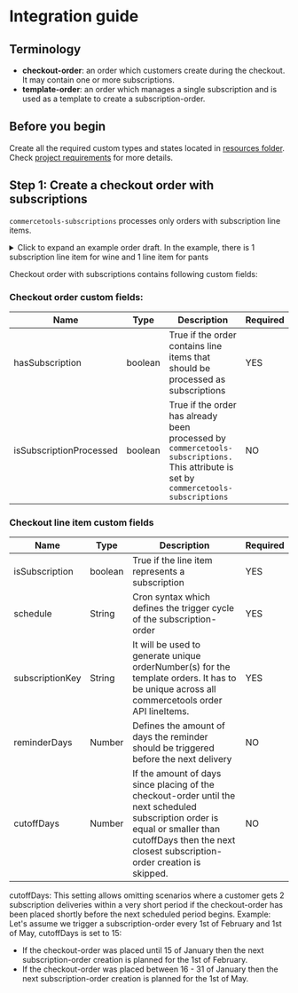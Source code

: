 # Integration guide

## Terminology

- **checkout-order**: an order which customers create during the checkout. It may contain one or more subscriptions.
- **template-order**: an order which manages a single subscription and is used as a template to create a
  subscription-order.

## Before you begin

Create all the required custom types and states located in [resources folder](./resources).  Check [project requirements](./docs/HowToRun.md#commercetools-project-requirements) for more details.

## Step 1: Create a checkout order with subscriptions

`commercetools-subscriptions` processes only orders with subscription line items.

<details>
<summary> Click to expand an example order draft. In
the example, there is 1 subscription line item for wine and 1 line item for pants</summary>

```
{
  "orderNumber": "10000",
  "customerEmail": "test@test.com",
  "totalPrice": {
    "currencyCode": "EUR",
    "centAmount": 18000
  },
  "lineItems": [
    {
      "name": {
        "en": "Wine subscription"
      },
      "variant": {
        "sku": "wine01"
      },
      "price": {
        "value": {
          "type": "centPrecision",
          "currencyCode": "EUR",
          "centAmount": 18000,
          "fractionDigits": 2
        },
        "country": "DE"
      },
      "quantity": 1,
      "custom": {
        "type": {
          "typeId": "type",
          "key": "checkout-order-line-item"
        },
        "fields": {
          "cutoffDays": 5,
          "reminderDays": 5,
          "subscriptionKey": "",
          "isSubscription": true,
          "schedule": "0 0 1 Feb,May,Aug,Nov *"
        }
      }
    },
    {
      "name": {
        "en": "Pants"
      },
      "variant": {
        "sku": "pants"
      },
      "price": {
        "value": {
          "type": "centPrecision",
          "currencyCode": "EUR",
          "centAmount": 8000,
          "fractionDigits": 2
        },
        "country": "DE"
      },
      "quantity": 1
    }
  ],
  "custom": {
    "type": {
      "typeId": "type",
      "key": "checkout-order"
    },
    "fields": {
      "hasSubscription": true
    }
  }
}
```

</details>

Checkout order with subscriptions contains following custom fields:

### Checkout order custom fields:

| Name                    | Type    | Description                                                                                                                           | Required |
| ----------------------- | ------- | ------------------------------------------------------------------------------------------------------------------------------------- | -------- |
| hasSubscription         | boolean | True if the order contains line items that should be processed as subscriptions                                                       | YES      |
| isSubscriptionProcessed | boolean | True if the order has already been processed by `commercetools-subscriptions.` This attribute is set by `commercetools-subscriptions` | NO       |

### Checkout line item custom fields

| Name            | Type    | Description                                                                                                                                                                                             | Required |
| --------------- | ------- | ------------------------------------------------------------------------------------------------------------------------------------------------------------------------------------------------------- | -------- |
| isSubscription  | boolean | True if the line item represents a subscription                                                                                                                                                         | YES      |
| schedule        | String  | Cron syntax which defines the trigger cycle of the subscription-order                                                                                                                                   | YES      |
| subscriptionKey | String  | It will be used to generate unique orderNumber(s) for the template orders. It has to be unique across all commercetools order API lineItems.                                                            | YES      |
| reminderDays    | Number  | Defines the amount of days the reminder should be triggered before the next delivery                                                                                                                    | NO       |
| cutoffDays      | Number  | If the amount of days since placing of the checkout-order until the next scheduled subscription order is equal or smaller than cutoffDays then the next closest subscription-order creation is skipped. | NO       |

cutoffDays: This setting allows omitting scenarios where a customer gets 2 subscription deliveries within a very short period if the checkout-order has been placed shortly before the next scheduled period begins.
Example: Let's assume we trigger a subscription-order every 1st of February and 1st of May, cutoffDays is set to 15:

- If the checkout-order was placed until 15 of January then the next subscription-order creation is planned for the 1st of February.
- If the checkout-order was placed between 16 - 31 of January then the next subscription-order creation is planned for the 1st of May.
